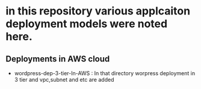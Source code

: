 # in this repository various applcaiton deployment models were noted here.

## Deployments in AWS cloud 

* wordpress-dep-3-tier-In-AWS  : In that directory worpress deployment in 3 tier and vpc,subnet and etc are added
